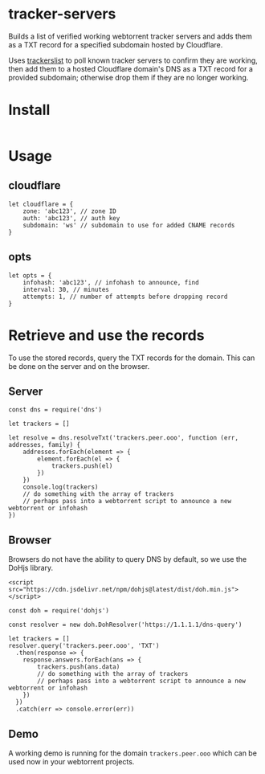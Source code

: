 # tracker-servers
Builds a list of verified working webtorrent tracker servers and adds them as a TXT record for a specified subdomain hosted by Cloudflare.

Uses [trackerslist](https://github.com/ngosang/trackerslist) to poll known tracker servers to confirm they are working, then add them to a hosted Cloudflare domain's DNS as a TXT record for a provided subdomain; otherwise drop them if they are no longer working.

# Install
```

```

# Usage

## cloudflare
```
let cloudflare = {
    zone: 'abc123', // zone ID
    auth: 'abc123', // auth key
    subdomain: 'ws' // subdomain to use for added CNAME records
}
```

## opts
```
let opts = {
    infohash: 'abc123', // infohash to announce, find
    interval: 30, // minutes
    attempts: 1, // number of attempts before dropping record
}
```

# Retrieve and use the records
To use the stored records, query the TXT records for the domain. This can be done on the server and on the browser.

## Server
```
const dns = require('dns')

let trackers = []

let resolve = dns.resolveTxt('trackers.peer.ooo', function (err, addresses, family) {
    addresses.forEach(element => {
        element.forEach(el => {
            trackers.push(el)
        })
    })
    console.log(trackers)
    // do something with the array of trackers
    // perhaps pass into a webtorrent script to announce a new webtorrent or infohash
})
```

## Browser
Browsers do not have the ability to query DNS by default, so we use the DoHjs library.

```
<script src="https://cdn.jsdelivr.net/npm/dohjs@latest/dist/doh.min.js"></script>

const doh = require('dohjs')

const resolver = new doh.DohResolver('https://1.1.1.1/dns-query')

let trackers = []
resolver.query('trackers.peer.ooo', 'TXT')
  .then(response => {
    response.answers.forEach(ans => {
        trackers.push(ans.data)
        // do something with the array of trackers
        // perhaps pass into a webtorrent script to announce a new webtorrent or infohash
    })
  })
  .catch(err => console.error(err))
```

## Demo
A working demo is running for the domain `trackers.peer.ooo` which can be used now in your webtorrent projects.
